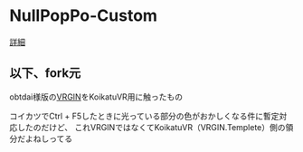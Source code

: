 # NullPopPo-Custom
[詳細](https://github.com/NullPopPoLab/KoikatuVR/blob/master/!NullPopPo-Custom.md)

以下、fork元
---
obtdai様版の[VRGIN](https://github.com/obtdai/VRGIN)をKoikatuVR用に触ったもの

コイカツでCtrl + F5したときに光っている部分の色がおかしくなる件に暫定対応したのだけど、
これVRGINではなくてKoikatuVR（VRGIN.Templete）側の領分だよねしってる
